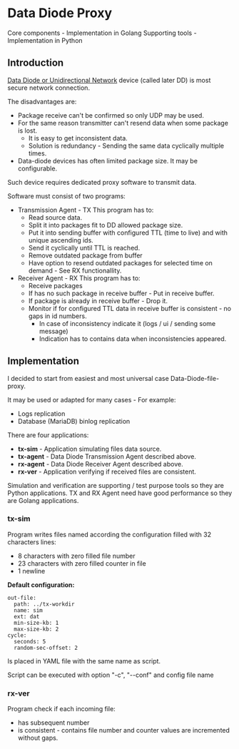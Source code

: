 # Data Diode Proxy

Core components - Implementation in Golang
Supporting tools - Implementation in Python

## Introduction

[Data Diode or Unidirectional Network](https://en.wikipedia.org/wiki/Unidirectional_network) device (called later DD) is most secure network connection.

The disadvantages are:

* Package receive can't be confirmed so only UDP may be used.
* For the same reason transmitter can't resend data when some package is lost.
  * It is easy to get inconsistent data.
  * Solution is redundancy - Sending the same data cyclically multiple times.
* Data-diode devices has often limited package size. It may be configurable.

Such device requires dedicated proxy software to transmit data.

Software must consist of two programs:

* Transmission Agent - TX
  This program has to:
  * Read source data.
  * Split it into packages fit to DD allowed package size.
  * Put it into sending buffer with configured TTL (time to live) and with unique ascending ids.
  * Send it cyclically until TTL is reached.
  * Remove outdated package from buffer
  * Have option to resend outdated packages for selected time on demand - See RX functionallity.
* Receiver Agent - RX
  This program has to:
  * Receive packages
  * If has no such package in receive buffer - Put in receive buffer.
  * If package is already in receive buffer - Drop it.
  * Monitor if for configured TTL data in receive buffer is consistent - no gaps in id numbers.
    * In case of inconsistency indicate it (logs / ui / sending some message)
    * Indication has to contains data when inconsistencies appeared.

## Implementation

I decided to start from easiest and most universal case Data-Diode-file-proxy.

It may be used or adapted for many cases - For example:

* Logs replication
* Database (MariaDB) binlog replication

There are four applications:

* **tx-sim** - Application simulating files data source.
* **tx-agent** - Data Diode Transmission Agent described above.
* **rx-agent** - Data Diode Receiver Agent described above.
* **rx-ver** - Application verifying if received files are consistent.

Simulation and verification are supporting / test purpose tools so they are Python applications.
TX and RX Agent need have good performance so they are Golang applications.

### tx-sim

Program writes files named according the configuration filled with 32 characters lines:

* 8 characters with zero filled file number
* 23 characters with zero filled counter in file
* 1 newline

**Default configuration:**

```yaml:no-line-numbers
out-file:
  path: ../tx-workdir
  name: sim
  ext: dat
  min-size-kb: 1
  max-size-kb: 2
cycle:
  seconds: 5
  random-sec-offset: 2
```

Is placed in YAML file with the same name as script.

Script can be executed with option "-c", "--conf" and config file name

### rx-ver

Program check if each incoming file:

* has subsequent number
* is consistent - contains file number and counter values are incremented without gaps.
